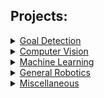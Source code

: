 ## Projects:
<details>
   <summary><a href="https://github.com/stars/rpande1996/lists/goal-detection" target="_blank">Goal Detection</a></summary>

1. [15 Piece Puzzle: ](https://github.com/rpande1996/15_Piece_Puzzle_Solver)

   <img src="https://github.com/rpande1996/15_Piece_Puzzle_Solver/blob/main/media/gif/Vis.gif" width="240" height="240"/>

2. [BFS Goal Detection Algorithm: ](https://github.com/rpande1996/BFS_Goal_Detection_Algorithm)

   ![GIF](https://github.com/rpande1996/BFS_Goal_Detection_Algorithm/blob/main/media/gif/output.gif)

3. [DFS Mouse Simulator: ](https://github.com/rpande1996/DFS_Mouse_Simulator)

   ![GIF](https://github.com/rpande1996/DFS_Mouse_Simulator/blob/main/media/gif/Maze_3.gif)

4. [Dijkstra Goal Detection Algorithm (w/ Clearance Visualization): ](https://github.com/rpande1996/Dijkstra_Goal_Detection_Rigid)

   ![GIF](https://github.com/rpande1996/Dijkstra_Goal_Detection_Rigid/blob/main/media/gifs/output.gif)

5. [Dijkstra Goal Detection Algorithm (w/o Clearance Visualization): ](https://github.com/rpande1996/Dijkstra_Goal_Detection_Algorithm)

   ![GIF](https://github.com/rpande1996/Dijkstra_Goal_Detection_Algorithm/blob/main/media/gif/output.gif)

6. [A* Goal Detection Algorithm: ](https://github.com/rpande1996/AStar_Goal_Detection_Algorithm)

   ![GIF](https://github.com/rpande1996/AStar_Goal_Detection_Algorithm/blob/main/media/gif/output.gif)

7. [Autonomous World Navigation: ](https://github.com/rpande1996/Autonomous_World_Navigation)

   <img src="https://github.com/rpande1996/Autonomous_World_Navigation/blob/main/media/gif/world2_rviz.gif" width="408/1.25" height="222/1.25"/>
   <img src="https://github.com/rpande1996/Autonomous_World_Navigation/blob/main/media/gif/world2_gazebo.gif" width="408/1.25" height="229.5/1.25"/>
   
</details>
<details>  
   <summary><a href="https://github.com/stars/rpande1996/lists/computer-vision" target="_blank">Computer Vision</a></summary>

1. [Trajectory Plotting: ](https://github.com/rpande1996/Trajectory_Plotting)
   
   <img src="https://github.com/rpande1996/Trajectory_Plotting/blob/main/media/output/Plot_for_video1.jpg" width="640/1.5" height="480/1.5"/>
   
2. [Green Signal Detector: ](https://github.com/rpande1996/Green_Signal_Detector)

   ![GIF](https://github.com/rpande1996/Green_Signal_Detector/blob/main/media/output.gif)
   
3. [Direction Detector: ](https://github.com/rpande1996/Direction_Detector)

   ![GIF](https://github.com/rpande1996/Direction_Detector/blob/main/output/dir.gif)
   
4. [Video Correction: ](https://github.com/rpande1996/Video_Correction)
   
   <img src="https://github.com/rpande1996/Video_Correction/blob/master/media/gif/input.gif" width="600/2.5" height="338/2.5"/>
   <img src="https://github.com/rpande1996/Video_Correction/blob/master/media/gif/output.gif" width="544/2.5" height="306/2.5"/>
   
5. [AR Plotting: ](https://github.com/rpande1996/AR_Plotting)
   
   <img src="https://github.com/rpande1996/AR_Plotting/blob/main/media/gif/testudo.gif" width="600/2.5" height="338/2.5"/>
   <img src="https://github.com/rpande1996/AR_Plotting/blob/main/media/gif/cube.gif" width="600/2.5" height="338/2.5"/>
   
6. [Object Retrieval: ](https://github.com/rpande1996/Object_Retrieval)
   
   <img src="https://github.com/rpande1996/Object_Retrieval/blob/main/media/gif/obj_tr.gif" width="544/2.5" height="306/2.5"/>
   <img src="https://github.com/rpande1996/Object_Retrieval/blob/main/media/gif/obj_retrv.gif" width="544/2.5" height="306/2.5"/>
   
7. [Lane Detection: ](https://github.com/rpande1996/Lane_Detection)
   
   <img src="https://github.com/rpande1996/Lane_Detection/blob/main/media/gif/video1.gif" width="544/2.5" height="306/2.5"/>
   <img src="https://github.com/rpande1996/Lane_Detection/blob/main/media/gif/video2.gif" width="544/2.5" height="306/2.5"/>
   
8. [Optical Flow: ](https://github.com/rpande1996/Optical_Flow)
   
   ![GIF](https://github.com/rpande1996/Optical_Flow/blob/main/media/gif/vector_field.gif)
   
9. [Stereo Vision: ](https://github.com/rpande1996/Stereo_Vision)

   <img src="https://github.com/rpande1996/Stereo_Vision/blob/main/media/output/Cycle/Merged_Cycle%20(1)_ccexpress_ccexpress.jpeg" width="600" height="337*2"/>

10. [Basic Image Filtering: ](https://github.com/rpande1996/Basic_Image_Filtering)

   <img src="https://github.com/rpande1996/Basic_Image_Filtering/blob/main/media/output/10_nonmax.png"/>

11. [Autonomous Robot: ](https://github.com/rpande1996/Autonomous_Robot)
   
   <img src="https://github.com/rpande1996/Autonomous_Robot/blob/main/media/output/output2.gif"/>

12. [Template Matching: ](https://github.com/rpande1996/Template_Matching)

   <img src="https://github.com/rpande1996/Template_Matching/blob/main/output/Puzzle_1.jpg"/>
   
12. [Laplacian Gaussian Pyramid: ](https://github.com/rpande1996/Laplacian_Gaussian_Pyramid)

   <img src="https://github.com/rpande1996/Laplacian_Gaussian_Pyramid/blob/main/output/Gaussian_Pyramid_4.jpg"/>
   
   <img src="https://github.com/rpande1996/Laplacian_Gaussian_Pyramid/blob/main/output/Laplacian_Pyramid_4.jpg"/>
   
13. [Hybrid Images: ](https://github.com/rpande1996/Hybrid_Images)

   <img src="https://github.com/rpande1996/Hybrid_Images/blob/main/output/Face_Pair.jpg"/>

14. [Edge Detection: ](https://github.com/rpande1996/Edge_Detection)

   <img src="https://github.com/rpande1996/Edge_Detection/blob/main/input/86000.jpg"/>
   <img src="https://github.com/rpande1996/Edge_Detection/blob/main/output/Image_45_Gradient.png"/>
   
15. [Feature Tracker: ](https://github.com/rpande1996/Feature_Tracker)

   <img src="https://github.com/rpande1996/Feature_Tracker/blob/main/output/track.png"/>
   
16. [Shape Alignment: ](https://github.com/rpande1996/Shape_Alignment)

   <img src="https://github.com/rpande1996/Shape_Alignment/blob/main/output/apple_aligned.png"/>
   
17. [Object Instance Recognition: ](https://github.com/rpande1996/Object_Instance_Recognition)

   <img src="https://github.com/rpande1996/Object_Instance_Recognition/blob/main/output/distance_ratio.png"/>
   
18. [Epipolar Geometry: ](https://github.com/rpande1996/Epipolar_Geometry)

   <img src="https://github.com/rpande1996/Epipolar_Geometry/blob/main/output/epilines.jpg"/>
   
19. [Image Stitching: ](https://github.com/rpande1996/Image_Stitching)

   <img src="https://github.com/rpande1996/Image_Stitching/blob/main/output/stitched_tv.jpg"/>
   
20. [Affine Structure from Motion: ](https://github.com/rpande1996/SfM)

   <img src="https://github.com/rpande1996/SfM/blob/main/output/SfM.jpg"/>

21. [SLIC SuperPixels](https://github.com/rpande1996/SuperPixels)
   
   <img src="https://github.com/rpande1996/SuperPixels/blob/main/gif/result.gif"/>

22. [Graph Cut](https://github.com/rpande1996/GraphCut)
   
   <img src="https://github.com/rpande1996/GraphCut/blob/main/result/output.jpg"/>

23. [Neural Network from scratch](https://github.com/rpande1996/NumpyNeuralNetwork)
   
   <img src="https://github.com/rpande1996/NumpyNeuralNetwork/blob/main/output/Loss_p1.png"/><br>
   <img src="https://github.com/rpande1996/NumpyNeuralNetwork/blob/main/output/Acc_p1.png"/>
                                                                                                                       
24. [Image Classifier](https://github.com/rpande1996/Image_Classifier)
    
   <img src="https://github.com/rpande1996/Image_Classifier/blob/main/output/Loss_p2.png"/><br>
   <img src="https://github.com/rpande1996/Image_Classifier/blob/main/output/Acc_p2.png"/>

25. [Semantic Segmentation](https://github.com/rpande1996/Semantic_Segmentation)
   
   <img src="https://github.com/rpande1996/Semantic_Segmentation/blob/main/output/semantic_p3.jpg"/>
   
</details>
<details>  
   <summary><a href="https://github.com/stars/rpande1996/lists/machine-learning" target="_blank">Machine Learning</a></summary>

1. [Fish Labelling (CNN)](https://github.com/rpande1996/Fish_Labelling)

   <img src="https://github.com/rpande1996/Fish_Labelling/blob/main/output/epoch_accuracy.png"/>

2. [CMAC](https://github.com/rpande1996/CMAC)

   <img src="https://github.com/rpande1996/CMAC/blob/main/media/ContiCMAC_7.png"/>

</details>
<details>  
   <summary><a href="https://github.com/stars/rpande1996/lists/general-robotics" target="_blank">General Robotics</a></summary>

1. [ARIAC Challenge: ](https://github.com/rpande1996/ARIAC_Challenge)

2. [Mobile Robot Arm: ](https://github.com/rpande1996/Mobile_Robot_Arm)

3. [Inverse Kinematics: ](https://github.com/rpande1996/Inverse_Kinematics)

   <img src="https://github.com/rpande1996/Inverse_Kinematics/blob/main/media/output.png"/>

4. [Robot Teleop: ](https://github.com/rpande1996/Robot_Teleop)

   <img src="https://github.com/rpande1996/Robot_Teleop/blob/main/media/tele_op.gif"/>

</details>
<details>  
   <summary><a href="https://github.com/stars/rpande1996/lists/miscellaneous" target="_blank">Miscellaneous</a></summary>

1. [Moving Average: ](https://github.com/rpande1996/Moving_Average)

   <img src="https://github.com/rpande1996/Moving_Average/blob/main/media/output/merged.png"/>

2. [Box Filler: ](https://github.com/rpande1996/Box_Filler)

</details>
